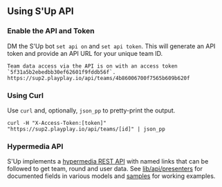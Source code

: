 ## Using S'Up API

### Enable the API and Token

DM the S'Up bot `set api on` and `set api token`. This will generate an API token and provide an API URL for your unique team ID.

```
Team data access via the API is on with an access token `5f31a5b2ebedbb30ef62601f9fddb56f`.
https://sup2.playplay.io/api/teams/4b86006700f7565b609b620f
```

### Using Curl

Use `curl` and, optionally, `json_pp` to pretty-print the output.

```
curl -H "X-Access-Token:[token]" "https://sup2.playplay.io/api/teams/[id]" | json_pp
```

### Hypermedia API

S'Up implements a [hypermedia REST API](https://restfulapi.net/hateoas/) with named links that can be followed to get team, round and user data. See [lib/api/presenters](lib/api/presenters) for documented fields in various models and [samples](samples) for working examples.

